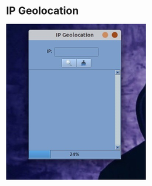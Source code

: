 # IP Geolocation

![alt text](https://github.com/gotr00t0day/ipgeolocation/blob/master/IMG_1192.jpg)

